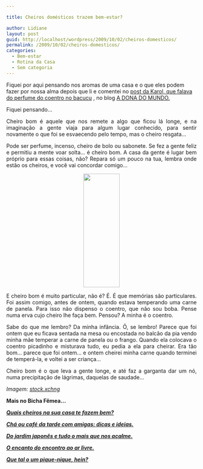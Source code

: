 ```yaml
---

title: Cheiros domésticos trazem bem-estar?

author: Lidiane
layout: post
guid: http://localhost/wordpress/2009/10/02/cheiros-domesticos/
permalink: /2009/10/02/cheiros-domesticos/
categories:
  - Bem-estar
  - Rotina da Casa
  - Sem categoria
---
```

Fiquei por aqui pensando nos aromas de uma casa e o que eles podem fazer por nossa alma depois que li e comentei no [post da Karol, que falava do perfume do coentro no bacucu](http://adonadomundo.blogspot.com/2009/09/do-meu-gosto-pela-simplicidade-e-pelo.html) , no blog [A DONA DO MUNDO.](http://adonadomundo.blogspot.com/) 

<p style="text-align: justify;">
  Fiquei pensando&#8230;
</p>

<p style="text-align: justify;">
  Cheiro bom é aquele que nos remete a algo que ficou lá longe, e na imaginação a gente viaja para algum lugar conhecido, para sentir novamente o que foi se esvaecendo pelo tempo, mas o cheiro resgata&#8230;
</p>

<p style="text-align: justify;">
  Pode ser perfume, incenso, cheiro de bolo ou sabonete. Se fez a gente feliz e permitiu a mente voar solta&#8230; é cheiro bom. A casa da gente é lugar bem próprio para essas coisas, não? Repara só um pouco na tua, lembra onde estão os cheiros, e você vai concordar comigo&#8230;
</p>

<p style="text-align: center;">
  <a href="http://www.trololodemulher.com.br/blog/wp-content/uploads/2010/08/cheiro-domestico.jpg"><img class="size-medium wp-image-5108 aligncenter" title="cheiro doméstico" src="http://www.trololodemulher.com.br/blog/wp-content/uploads/2010/08/cheiro-domestico-96x300.jpg" alt="" width="96" height="300" /></a>
</p>

<p style="text-align: justify;">
  E cheiro bom é muito particular, não é? É. É que memórias são particulares. Foi assim comigo, antes de ontem, quando estava temperando uma carne de panela. Para isso não dispenso o coentro, que não sou boba. Pense numa erva cujo cheiro lhe faça bem. Pensou? A minha é o coentro.
</p>

<p style="text-align: justify;">
  Sabe do que me lembro? Da minha infância. Ô, se lembro! Parece que foi ontem que eu ficava sentada na mesa ou encostada no balcão da pia vendo minha mãe temperar a carne de panela ou o frango. Quando ela colocava o coentro picadinho e misturava tudo, eu pedia a ela para cheirar. Era tão bom&#8230; parece que foi ontem&#8230; e ontem cheirei minha carne quando terminei de temperá-la, e voltei a ser criança&#8230;
</p>

<p style="text-align: justify;">
  Cheiro bom é o que leva a gente longe, e até faz a garganta dar um nó, numa precipitação de lágrimas, daquelas de saudade&#8230;
</p>

_Imagem:_ [_stock.xchng_](http://www.sxc.hu/) 

**Mais no Bicha Fêmea&#8230;**

[**_Quais cheiros na sua casa te fazem bem?_**](http://www.trololodemulher.com.br/2009/03/11/quais-cheiros-na-sua-casa-te-fazem-bem/)

**_<a href="http://www.trololodemulher.com.br/2010/07/12/cha-cafe-da-tarde/" target="_self">Chá ou café da tarde com amigas: dicas e ideias.</a>_**

**_<a href="http://www.trololodemulher.com.br/2009/05/22/jardim-japones/" target="_self">Do jardim japonês e tudo o mais que nos acalme.</a>_**

**_<a href="http://www.trololodemulher.com.br/2009/04/06/refeicao-ao-ar-livre/" target="_self">O encanto do encontro ao ar livre.</a>_**

**_<a href="http://www.trololodemulher.com.br/2009/02/01/piquenique/" target="_self">Que tal o um pique-nique, hein?</a>_**